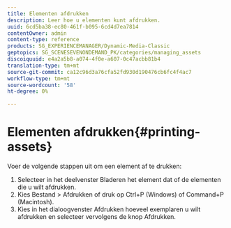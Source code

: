 ```yaml
---
title: Elementen afdrukken
description: Leer hoe u elementen kunt afdrukken.
uuid: 6cd5ba38-ec80-461f-b095-6cd4d7ea7814
contentOwner: admin
content-type: reference
products: SG_EXPERIENCEMANAGER/Dynamic-Media-Classic
geptopics: SG_SCENESEVENONDEMAND_PK/categories/managing_assets
discoiquuid: e4a2a5b8-a074-4f0e-a607-0c47acbb81b4
translation-type: tm+mt
source-git-commit: ca12c96d3a76cfa52fd930d190476cb6fc4f4ac7
workflow-type: tm+mt
source-wordcount: '58'
ht-degree: 0%

---
```



# Elementen afdrukken{#printing-assets}

Voer de volgende stappen uit om een element af te drukken:

1. Selecteer in het deelvenster Bladeren het element dat of de elementen die u wilt afdrukken.
1. Kies Bestand > Afdrukken of druk op Ctrl+P (Windows) of Command+P (Macintosh).
1. Kies in het dialoogvenster Afdrukken hoeveel exemplaren u wilt afdrukken en selecteer vervolgens de knop Afdrukken.

